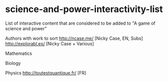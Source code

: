 # science-and-power-interactivity-list
List of interactive content that are considered to be added to "A game of science and power"

Authors with work to sort
http://ncase.me/ [Nicky Case, EN, Subs]
http://explorabl.es/ [Nicky Case + Various]

Mathematics

Biology 

Physics
http://toutestquantique.fr/ [FR]


